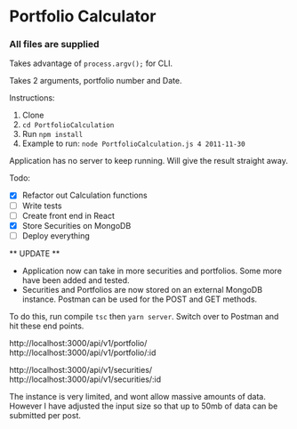 # Portfolio Calculator

### All files are supplied

Takes advantage of `process.argv();` for CLI.

Takes 2 arguments, portfolio number and Date.

Instructions:

1. Clone
2. `cd PortfolioCalculation`
3. Run `npm install`
4. Example to run: `node PortfolioCalculation.js 4 2011-11-30`

Application has no server to keep running. Will give the result straight away.

Todo:

* [x] Refactor out Calculation functions
* [ ] Write tests
* [ ] Create front end in React
* [x] Store Securities on MongoDB
* [ ] Deploy everything

** UPDATE **

* Application now can take in more securities and portfolios. Some more have
  been added and tested.
* Securities and Portfolios are now stored on an external MongoDB instance.
  Postman can be used for the POST and GET methods.

To do this, run compile `tsc` then `yarn server`. Switch over to Postman and hit
these end points.

http://localhost:3000/api/v1/portfolio/
http://localhost:3000/api/v1/portfolio/:id

http://localhost:3000/api/v1/securities/
http://localhost:3000/api/v1/securities/:id

The instance is very limited, and wont allow massive amounts of data. However I
have adjusted the input size so that up to 50mb of data can be submitted per
post.
